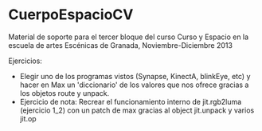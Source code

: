 CuerpoEspacioCV
===============

Material de soporte para el tercer bloque del curso Curso y Espacio en la escuela de artes Escénicas de Granada, Noviembre-Diciembre 2013


Ejercicios:

- Elegir uno de los programas vistos (Synapse, KinectA, blinkEye, etc) y hacer en Max un 'diccionario' de los valores que nos ofrece gracias a los objetos route y unpack.
- Ejercicio de nota: Recrear el funcionamiento interno de jit.rgb2luma (ejercicio 1_2) con un patch de max gracias al object jit.unpack y varios jit.op
